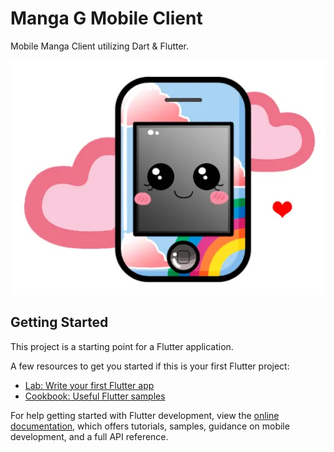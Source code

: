   
# Manga G Mobile Client
  


Mobile Manga Client utilizing Dart & Flutter.

<div align="center">
  
![Cute Phone](res/cute_iphone.png?raw=true "Cute Phone")

                                                       
</div>

## Getting Started

This project is a starting point for a Flutter application.

A few resources to get you started if this is your first Flutter project:

- [Lab: Write your first Flutter app](https://docs.flutter.dev/get-started/codelab)
- [Cookbook: Useful Flutter samples](https://docs.flutter.dev/cookbook)

For help getting started with Flutter development, view the
[online documentation](https://docs.flutter.dev/), which offers tutorials,
samples, guidance on mobile development, and a full API reference.

